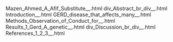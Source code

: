 Mazen_Ahmed_A_Afif_Substitute__.html
div_Abstract_br_div__.html
Introduction__.html
GERD_disease_that_affects_many__.html
Methods_Observation_of_Conduct_for__.html
Results_1_Gerd_A_genetic__.html
div_Discussion_br_div__.html
References_1_2_3__.html